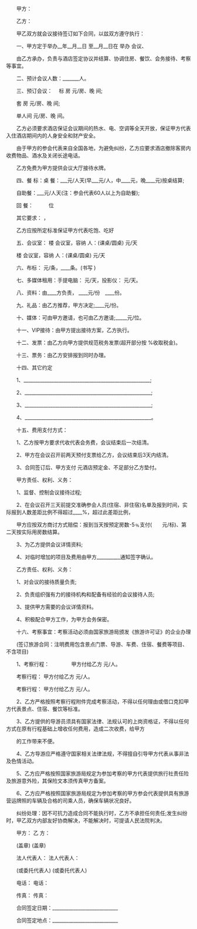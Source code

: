
 　　甲方：
 
 　　乙方：
 
 　　甲乙双方就会议接待签订如下合同，以兹双方遵守执行：
 
 　　一、甲方定于举办__年__月__日 至__月__日在 举办 会议、
 
 　　由乙方承办，负责与酒店签定协议并结算、协调住房、餐饮、会务接待、考察等事宜。
 
 　　二、预计会议人数：_______人。
 
 　　三、预订会议： 　标 房 元/房、晚 间;
 
 　　套 房 元/房、晚 间;
 
 　　单人间 元/房、晚 间。
 
 　　乙方必须要求酒店保证会议期间的热水、电、空调等全天开放，保证甲方代表入住酒店期间内的人身安全和财产安全。
 
 　　由于甲方的参会代表来自全国各地，为避免纠纷，乙方应要求酒店撤除客房内收费物品、酒水及关闭长途电话。
 
 　　乙方免费为甲方提供会议大厅接待水牌。
 
 　　四、餐 标：桌 餐：___元/人天(早___元/人，中____元，晚____元)按桌结算;
 
 　　自助餐：___元/人天(注：参会代表60人以上为自助餐);
 
 　　回 餐：　　　位
 
 　　其它要求： ，
 
 　　乙方应按所定标准保证甲方代表吃饱、吃好
 
 　　五、会议室： 楼 会议室，容纳 人：(课桌/圆桌) 元/天
 
 　　楼 会议室，容纳 人：(课桌/圆桌) 元/天
 
 　　六、布标： 元/条，____条。(书写 )
 
 　　七、多媒体租用：手提电脑： 元/天，投影仪： 元/天。
 
 　　八、资料：由____方负责， ____元/份　____份。
 
 　　九、礼品：由乙方推荐，甲方决定;____元/份。
 
 　　十、媒体：可由甲方邀请，也可由乙方邀请;_____元/位。
 
 　　十一、VIP接待：由甲方提出接待方案，乙方执行。
 
 　　十二、发票：由乙方向甲方提供规范税务发票(超开部分按 %收取税金)。
 
 　　十三、票务：由乙方安排报到同时办理。
 
 　　十四、其它约定
 
 　　1、______________________________________________________;
 
 　　2、______________________________________________________;
 
 　　3、______________________________________________________;
 
 　　4、______________________________________________________。
 
 　　十五、费用支付方式：
 
 　　1、乙方按甲方要求代收代表会务费，会议结束后一次结清。
 
 　　2、甲方在会议召开前两天预付支票给乙方，会议结束后3天内结清。
 
 　　3、合同签订后、甲方支付 元酒店预定金、不足部分乙方垫付。
 
 　　甲方责任、权利、义务：
 
 　　1、监督、控制会议接待过程;
 
 　　2、在会议召开三天前提交准确参会人员(住宿、非住宿)名单及报到时间，实际报到人数差距比例不得超过____%，超过此差距比例，
 
 　　甲方应按双方商讨方式赔偿：报到当天按预定房数-5﹪支付(　　元/标)、第二天按实际用房数结算。
 
 　　3、为乙方提供会议详情资料;
 
 　　4、对临时增加的项目及费用由甲方__________通知签字确认。
 
 　　乙方责任、权利、义务：
 
 　　1、对会议的接待质量负责;
 
 　　2、负责组织强有力的接待机构和配备有经验的会议接待人员;
 
 　　3、提供甲方需要的会议详情资料。
 
 　　4、积极配合甲方工作，为甲方会务保密。
 
 　　十六、考察事宜：考察活动必须由国家旅游局颁发《旅游许可证》的企业办理
 
 　　(签订旅游合同：注明费用包含景点门票、导游、车费、住宿、餐费等项目、不含项目)
 
 　　1、考察行程：　　　　 甲方付给乙方 元/人。
 
 　　考察行程： 甲方付给乙方 元/人。
 
 　　考察行程： 甲方付给乙方 元/人。
 
 　　2、乙方严格按照考察行程附件完成考察活动，不得以任何理由或借口克扣甲方代表景点、住宿、餐饮等标准。
 
 　　3、乙方提供的导游员须具有国家法律、法规认可的上岗资格证，不得以任何方式在原有行程基础上增收任何费用，造成二次收费，给甲方
 
 　　的工作带来不便。
 
 　　4、乙方导游应严格遵守国家相关法律法规，不得擅自引导甲方代表从事非法及色情活动。
 
 　　5、乙方应严格按照国家旅游局规定为参加考察的甲方代表提供旅行社责任险及旅游意外险，其保险文本须传真甲方备案。
 
 　　6、乙方应严格按照国家旅游局规定为参加考察的甲方参会代表提供具有旅游营运牌照的车辆及合格的司乘人员，确保车辆状况良好。
 
 　　纠纷处理：因不可抗力造成合同不能执行时，乙方不承担任何责任;发生纠纷时，甲乙双方内部友好协商解决，不能解决时，可提请人民法院判决。
 
 　　甲方： 乙 方：
 
 　　(盖章) (盖章)
 
 　　法人代表人： 法人代表人：
 
 　　(或委托代表人) (或委托代表人)
 
 　　电话： 电话：
 
 　　传真： 传真：
 
 　　合同签定日期：____________________________
 
 　　合同签定地点：____________________________
 
 

 
 
 
 
 
  


  
 

  


  


  
 
 
 
 

